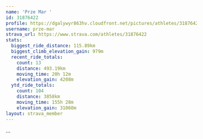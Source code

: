 ```yaml
---
name: 'Prze Mar '
id: 31876422
profile: https://dgalywyr863hv.cloudfront.net/pictures/athletes/31876422/22548952/3/large.jpg
username: prze-mar
strava_url: https://www.strava.com/athletes/31876422
stats:
  biggest_ride_distance: 115.89km
  biggest_climb_elevation_gain: 979m
  recent_ride_totals:
    count: 13
    distance: 493.19km
    moving_time: 20h 12m
    elevation_gain: 4208m
  ytd_ride_totals:
    count: 104
    distance: 3858km
    moving_time: 155h 28m
    elevation_gain: 31060m
layout: strava_member
--- 
```

...
